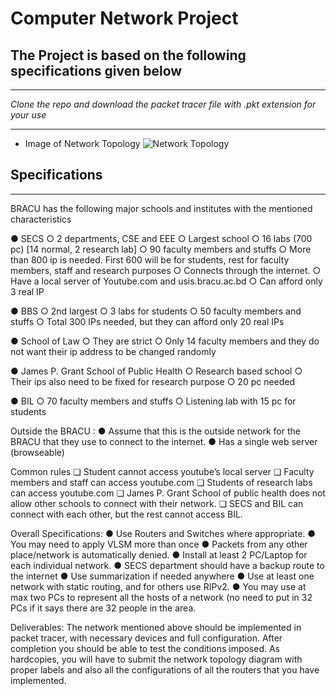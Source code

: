 # Computer Network Project

## **The Project is based on the following specifications given below**
___
*Clone the repo and download the packet tracer file with .pkt extension for your use*
___

* Image of Network Topology
![Network Topology](https://github.com/JoyKrishan/Computer-Networks-Project-/blob/master/Packet.JPG)




## Specifications
___
BRACU has the following major schools and institutes with the mentioned characteristics 

●	SECS
○	2 departments, CSE and EEE
○	Largest school
○	16 labs (700 pc) [14 normal, 2 research lab]
○	90 faculty members and stuffs
○	More than 800 ip is needed. First 600 will be for students, rest for faculty members, staff and research purposes
○	Connects through the internet.
○	Have a local server of Youtube.com and usis.bracu.ac.bd
○	Can afford only 3 real IP

●	BBS
○	2nd largest
○	3 labs for students
○	50 faculty members and stuffs
○	Total 300 IPs needed, but they can afford only 20 real IPs

●	School of Law
○	They are strict
○	Only 14 faculty members and they do not want their ip address to be changed randomly

●	James P. Grant School of Public Health
○	Research based school
○	Their ips also need to be fixed for research purpose
○	20 pc needed

●	BIL
○	70 faculty members and stuffs
○	Listening  lab with 15 pc for students



Outside the BRACU
:
●	Assume that this is the outside network for the BRACU that they use to connect to the internet.
●	Has a single web server (browseable)

Common rules
❏	Student cannot access youtube’s local server
❏	Faculty members and staff can access youtube.com 
❏	Students of research labs can access youtube.com
❏	James P. Grant School of public health does not allow other schools to connect with their network.
❏	SECS and BIL can connect with each other, but the rest cannot access BIL.

Overall Specifications:
●	Use Routers and Switches where appropriate.
●	You may need to apply VLSM more than once
●	Packets from any other place/network is automatically denied. 
●	Install at least 2 PC/Laptop for each individual network.
●	SECS department should have a backup route to the internet
●	Use summarization if needed anywhere
●	Use at least one network with static routing, and for others use RIPv2.
●	You may use at max two PCs to represent all the hosts of a network (no need to put in 32 PCs if it says there are 32 people in the area.


Deliverables:
The network mentioned above should be implemented in packet tracer, with necessary devices and full configuration.
After completion you should be able to test the conditions imposed.
As hardcopies, you will have to submit the network topology diagram with proper labels and also all the configurations of all the routers that you have implemented.
